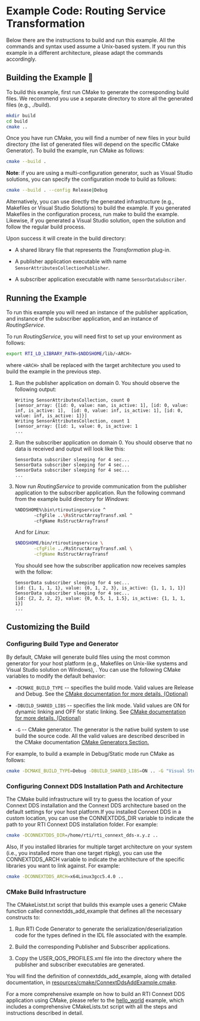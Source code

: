 # Example Code: Routing Service Transformation

Below there are the instructions to build and run this example. All the commands
and syntax used assume a Unix-based system. If you run this example in a
different architecture, please adapt the commands accordingly.

## Building the Example :wrench:

To build this example, first run CMake to generate the corresponding build
files. We recommend you use a separate directory to store all the generated
files (e.g., ./build).

```sh
mkdir build
cd build
cmake ..
```

Once you have run CMake, you will find a number of new files in your build
directory (the list of generated files will depend on the specific CMake
Generator). To build the example, run CMake as follows:

```sh
cmake --build .
```

**Note**: if you are using a multi-configuration generator, such as Visual
Studio solutions, you can specify the configuration mode to build as follows:

```sh
cmake --build . --config Release|Debug
```

Alternatively, you can use directly the generated infrastructure (e.g.,
Makefiles or Visual Studio Solutions) to build the example. If you generated
Makefiles in the configuration process, run make to build the example. Likewise,
if you generated a Visual Studio solution, open the solution and follow the
regular build process.

Upon success it will create in the build directory:

-   A shared library file that represents the *Transformation* plug-in.

-   A publisher application  executable with name
    `SensorAttributesCollectionPublisher`.

-   A subscriber application executable with name `SensorDataSubscriber`.

## Running the Example

To run this example you will need an instance of the publisher application, and
instance of the subscriber application, and an instance of *RoutingService*.

To run *RoutingService*, you will need first to set up your environment as
follows:

```sh
export RTI_LD_LIBRARY_PATH=$NDDSHOME/lib/<ARCH>
```

where `<ARCH>` shall be replaced with the target architecture you used to build
the example in the previous step.

1.  Run the publisher application on domain 0. You should observe the following
    output:

    ```plaintext
    Writing SensorAttributesCollection, count 0
    [sensor_array: {[id: 0, value: nan, is_active: 1], [id: 0, value: inf, is_active: 1],  [id: 0, value: inf, is_active: 1], [id: 0, value: inf, is_active: 1]}]
    Writing SensorAttributesCollection, count 1
    [sensor_array: {[id: 1, value: 0, is_active: 1
    ...
    ```

2.  Run the subscriber application on domain 0. You should observe that no data
    is received and output will look like this:

    ```plaintext
    SensorData subscriber sleeping for 4 sec...
    SensorData subscriber sleeping for 4 sec...
    SensorData subscriber sleeping for 4 sec...
    ...
    ```

3.  Now run *RoutingService* to provide communication from the publisher
    application to the subscriber application. Run the following command from
    the example build directory for *Windows*:

    ```sh
    %NDDSHOME%\bin\rtiroutingservice ^
           -cfgFile ..\RsStructArrayTransf.xml ^
           -cfgName RsStructArrayTransf
    ```

    And for *Linux*:

    ```sh
    $NDDSHOME/bin/rtiroutingservice \
           -cfgFile ../RsStructArrayTransf.xml \
           -cfgName RsStructArrayTransf
    ```

    You should see how the subscriber application now receives samples with the
    follow:

    ```plaintext
    SensorData subscriber sleeping for 4 sec...
    [id: {1, 1, 1, 1}, value: {0, 1, 2, 3}, is_active: {1, 1, 1, 1}]
    SensorData subscriber sleeping for 4 sec...
    [id: {2, 2, 2, 2}, value: {0, 0.5, 1, 1.5}, is_active: {1, 1, 1, 1}]
    ...
    ```

## Customizing the Build

### Configuring Build Type and Generator

By default, CMake will generate build files using the most common generator for
your host platform (e.g., Makefiles on Unix-like systems and Visual Studio
solution on Windows), \. You can use the following CMake variables to modify the
default behavior:

-   `-DCMAKE_BUILD_TYPE` -- specifies the build mode. Valid values are Release
    and Debug. See the [CMake documentation for more details.
    (Optional)](https://cmake.org/cmake/help/latest/variable/CMAKE_BUILD_TYPE.html)

-   `-DBUILD_SHARED_LIBS` -- specifies the link mode. Valid values are ON for
    dynamic linking and OFF for static linking. See [CMake documentation for
    more details.
    (Optional)](https://cmake.org/cmake/help/latest/variable/BUILD_SHARED_LIBS.html)

-   `-G` -- CMake generator. The generator is the native build system to use
    build the source code. All the valid values are described described in the
    CMake documentation [CMake Generators
    Section.](https://cmake.org/cmake/help/latest/manual/cmake-generators.7.html)

For example, to build a example in Debug/Static mode run CMake as follows:

```sh
cmake -DCMAKE_BUILD_TYPE=Debug -DBUILD_SHARED_LIBS=ON .. -G "Visual Studio 15 2017" -A x64
```

### Configuring Connext DDS Installation Path and Architecture

The CMake build infrastructure will try to guess the location of your Connext
DDS installation and the Connext DDS architecture based on the default settings
for your host platform.If you installed Connext DDS in a custom location, you
can use the CONNEXTDDS_DIR variable to indicate the path to your RTI Connext DDS
installation folder. For example:

```sh
cmake -DCONNEXTDDS_DIR=/home/rti/rti_connext_dds-x.y.z ..
```

Also, If you installed libraries for multiple target architecture on your system
(i.e., you installed more than one target rtipkg), you can use the
CONNEXTDDS_ARCH variable to indicate the architecture of the specific libraries
you want to link against. For example:

```sh
cmake -DCONNEXTDDS_ARCH=x64Linux3gcc5.4.0 ..
```

### CMake Build Infrastructure

The CMakeListst.txt script that builds this example uses a generic CMake
function called connextdds_add_example that defines all the necessary constructs
to:

1.  Run RTI Code Generator to generate the serialization/deserialization code
    for the types defined in the IDL file associated with the example.

2.  Build the corresponding Publisher and Subscriber applications.

3.  Copy the USER_QOS_PROFILES.xml file into the directory where the publisher
    and subscriber executables are generated.

You will find the definition of connextdds_add_example, along with detailed
documentation, in
[resources/cmake/ConnextDdsAddExample.cmake](../../../../resources/cmake/ConnextDdsAddExample.cmake).

For a more comprehensive example on how to build an RTI Connext DDS application
using CMake, please refer to the
[hello_world](../../../connext_dds/build_systems/cmake/) example, which includes
a comprehensive CMakeLists.txt script with all the steps and instructions
described in detail.
